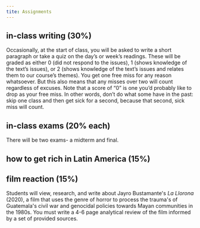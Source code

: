 ```yaml
---
tite: Assignments
---
```


## in-class writing (30%)

Occasionally, at the start of class, you will be asked to write a short paragraph or take a quiz on the day’s or week’s readings. These will be graded as either 0 (did not respond to the issues), 1 (shows knowledge of the text’s issues), or 2 (shows knowledge of the text’s issues and relates them to our course’s themes). You get one free miss for any reason whatsoever. But this also means that any misses over two will count regardless of excuses. Note that a score of “0” is one you’d probably like to drop as your free miss. In other words, don’t do what some have in the past: skip one class and then get sick for a second, because that second, sick miss will count. 

## in-class exams (20% each)

There will be two exams- a midterm and final. 

## how to get rich in Latin America (15%)

## film reaction (15%)

Students will view, research, and write about Jayro Bustamante's *La Llorona* (2020), a film that uses the genre of horror to process the trauma's of Guatemala's civil war and genocidal  policies towards Mayan communities in the 1980s. You must write a 4-6 page analytical review of the film informed by a set of provided sources.